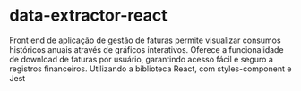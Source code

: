 # data-extractor-react
Front end de aplicação de gestão de faturas permite visualizar consumos históricos anuais através de gráficos interativos. Oferece a funcionalidade de download de faturas por usuário, garantindo acesso fácil e seguro a registros financeiros. Utilizando a biblioteca React, com styles-component e Jest
